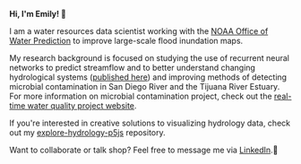 **Hi, I'm Emily! 👋**

I am a water resources data scientist working with the [NOAA Office of Water Prediction](https://water.noaa.gov/) to improve large-scale flood inundation maps.  

My research background is focused on studying the use of recurrent neural networks to predict streamflow and to better understand changing hydrological systems ([published here](https://www.proquest.com/openview/4fdb4c5612e9385230c65e5c9e8cdb6e/1?pq-origsite=gscholar&cbl=18750&diss=y)) and improving methods of detecting microbial contamination in San Diego River and the Tijuana River Estuary. For more information on microbial contamination project, check out the [real-time water quality project website](https://biggslab.sdsu.edu/?page_id=473).

If you're interested in creative solutions to visualizing hydrology data, check out my [explore-hydrology-p5js](https://github.com/EmilyDeardorff/explore-hydrology-p5js) repository.

Want to collaborate or talk shop? Feel free to message me via [LinkedIn](https://www.linkedin.com/in/emilydeardorff/).🌱



